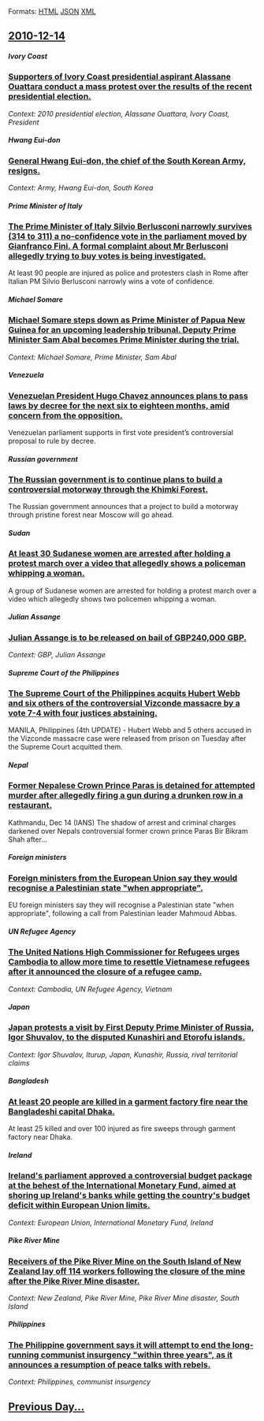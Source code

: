 
Formats: [HTML](2010/12/14/index.html)  [JSON](2010/12/14/index.json)  [XML](2010/12/14/index.xml)  

## [2010-12-14](/news/2010/12/14/index.md)

##### Ivory Coast
### [Supporters of Ivory Coast presidential aspirant Alassane Ouattara conduct a mass protest over the results of the recent presidential election. ](/news/2010/12/14/supporters-of-ivory-coast-presidential-aspirant-alassane-ouattara-conduct-a-mass-protest-over-the-results-of-the-recent-presidential-electio.md)
_Context: 2010 presidential election, Alassane Ouattara, Ivory Coast, President_

##### Hwang Eui-don
### [General Hwang Eui-don, the chief of the South Korean Army, resigns. ](/news/2010/12/14/general-hwang-eui-don-the-chief-of-the-south-korean-army-resigns.md)
_Context: Army, Hwang Eui-don, South Korea_

##### Prime Minister of Italy
### [The Prime Minister of Italy Silvio Berlusconi narrowly survives (314 to 311) a no-confidence vote in the parliament moved by Gianfranco Fini. A formal complaint about Mr Berlusconi allegedly trying to buy votes is being investigated. ](/news/2010/12/14/the-prime-minister-of-italy-silvio-berlusconi-narrowly-survives-314-to-311-a-no-confidence-vote-in-the-parliament-moved-by-gianfranco-fini.md)
At least 90 people are injured as police and protesters clash in Rome after Italian PM Silvio Berlusconi narrowly wins a vote of confidence.

##### Michael Somare
### [Michael Somare steps down as Prime Minister of Papua New Guinea for an upcoming leadership tribunal. Deputy Prime Minister Sam Abal becomes Prime Minister during the trial. ](/news/2010/12/14/michael-somare-steps-down-as-prime-minister-of-papua-new-guinea-for-an-upcoming-leadership-tribunal-deputy-prime-minister-sam-abal-becomes.md)
_Context: Michael Somare, Prime Minister, Sam Abal_

##### Venezuela
### [Venezuelan President Hugo Chavez announces plans to pass laws by decree for the next six to eighteen months, amid concern from the opposition. ](/news/2010/12/14/venezuelan-president-hugo-cha-vez-announces-plans-to-pass-laws-by-decree-for-the-next-six-to-eighteen-months-amid-concern-from-the-oppositi.md)
Venezuelan parliament supports in first vote president’s controversial proposal to rule by decree.

##### Russian government
### [The Russian government is to continue plans to build a controversial motorway through the Khimki Forest. ](/news/2010/12/14/the-russian-government-is-to-continue-plans-to-build-a-controversial-motorway-through-the-khimki-forest.md)
The Russian government announces that a project to build a motorway through pristine forest near Moscow will go ahead.

##### Sudan
### [At least 30 Sudanese women are arrested after holding a protest march over a video that allegedly shows a policeman whipping a woman. ](/news/2010/12/14/at-least-30-sudanese-women-are-arrested-after-holding-a-protest-march-over-a-video-that-allegedly-shows-a-policeman-whipping-a-woman.md)
A group of Sudanese women are arrested for holding a protest march over a video which allegedly shows two policemen whipping a woman.

##### Julian Assange
### [Julian Assange is to be released on bail of GBP240,000 GBP. ](/news/2010/12/14/julian-assange-is-to-be-released-on-bail-of-agbp240-000-gbp.md)
_Context: GBP, Julian Assange_

##### Supreme Court of the Philippines
### [The Supreme Court of the Philippines acquits Hubert Webb and six others of the controversial Vizconde massacre by a vote 7-4 with four justices abstaining. ](/news/2010/12/14/the-supreme-court-of-the-philippines-acquits-hubert-webb-and-six-others-of-the-controversial-vizconde-massacre-by-a-vote-7a4-with-four-jus.md)
MANILA, Philippines (4th UPDATE) - Hubert Webb and 5 others accused in the Vizconde massacre case were released from prison on Tuesday after the Supreme Court acquitted them.

##### Nepal
### [Former Nepalese Crown Prince Paras is detained for attempted murder after allegedly firing a gun during a drunken row in a restaurant. ](/news/2010/12/14/former-nepalese-crown-prince-paras-is-detained-for-attempted-murder-after-allegedly-firing-a-gun-during-a-drunken-row-in-a-restaurant.md)
Kathmandu, Dec 14 (IANS) The shadow of arrest and criminal charges darkened over Nepals controversial former crown prince Paras Bir Bikram Shah after...

##### Foreign ministers
### [Foreign ministers from the European Union say they would recognise a Palestinian state "when appropriate". ](/news/2010/12/14/foreign-ministers-from-the-european-union-say-they-would-recognise-a-palestinian-state-when-appropriate.md)
EU foreign ministers say they will recognise a Palestinian state &quot;when appropriate&quot;, following a call from Palestinian leader Mahmoud Abbas.

##### UN Refugee Agency
### [The United Nations High Commissioner for Refugees urges Cambodia to allow more time to resettle Vietnamese refugees after it announced the closure of a refugee camp. ](/news/2010/12/14/the-united-nations-high-commissioner-for-refugees-urges-cambodia-to-allow-more-time-to-resettle-vietnamese-refugees-after-it-announced-the-c.md)
_Context: Cambodia, UN Refugee Agency, Vietnam_

##### Japan
### [Japan protests a visit by First Deputy Prime Minister of Russia, Igor Shuvalov, to the disputed Kunashiri and Etorofu islands. ](/news/2010/12/14/japan-protests-a-visit-by-first-deputy-prime-minister-of-russia-igor-shuvalov-to-the-disputed-kunashiri-and-etorofu-islands.md)
_Context: Igor Shuvalov, Iturup, Japan, Kunashir, Russia, rival territorial claims_

##### Bangladesh
### [At least 20 people are killed in a garment factory fire near the Bangladeshi capital Dhaka. ](/news/2010/12/14/at-least-20-people-are-killed-in-a-garment-factory-fire-near-the-bangladeshi-capital-dhaka.md)
At least 25 killed and over 100 injured as fire sweeps through garment factory near Dhaka.

##### Ireland
### [Ireland's parliament approved a controversial budget package at the behest of the International Monetary Fund, aimed at shoring up Ireland's banks while getting the country's budget deficit within European Union limits. ](/news/2010/12/14/ireland-s-parliament-approved-a-controversial-budget-package-at-the-behest-of-the-international-monetary-fund-aimed-at-shoring-up-ireland-s.md)
_Context: European Union, International Monetary Fund, Ireland_

##### Pike River Mine
### [Receivers of the Pike River Mine on the South Island of New Zealand lay off 114 workers following the closure of the mine after the Pike River Mine disaster. ](/news/2010/12/14/receivers-of-the-pike-river-mine-on-the-south-island-of-new-zealand-lay-off-114-workers-following-the-closure-of-the-mine-after-the-pike-riv.md)
_Context: New Zealand, Pike River Mine, Pike River Mine disaster, South Island_

##### Philippines
### [The Philippine government says it will attempt to end the long-running communist insurgency "within three years", as it announces a resumption of peace talks with rebels. ](/news/2010/12/14/the-philippine-government-says-it-will-attempt-to-end-the-long-running-communist-insurgency-within-three-years-as-it-announces-a-resumpti.md)
_Context: Philippines, communist insurgency_

## [Previous Day...](/news/2010/12/13/index.md)

